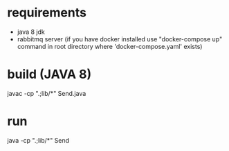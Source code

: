 # requirements
- java 8 jdk
- rabbitmq server (if you have docker installed use "docker-compose up" command in root directory where 'docker-compose.yaml' exists)

# build (JAVA 8)
javac -cp ".;lib/*" Send.java

# run
java -cp ".;lib/*" Send